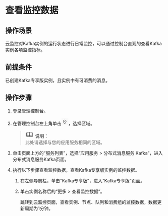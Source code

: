# 查看监控数据<a name="ZH-CN_TOPIC_0169047383"></a>

## 操作场景<a name="section2938669717629"></a>

云监控对Kafka实例的运行状态进行日常监控，可以通过控制台直观的查看Kafka实例各项监控指标。

## 前提条件<a name="section2862447517827"></a>

已创建Kafka专享版实例，且实例中有可消费的消息。

## 操作步骤<a name="section4474291117942"></a>

1.  登录管理控制台。
2.  在管理控制台左上角单击![](figures/icon-region.png)，选择区域。

    >![](public_sys-resources/icon-note.gif) **说明：**   
    >此处请选择与您的应用服务相同的区域。  

3.  单击页面上方的“服务列表”，选择“应用服务 \> 分布式消息服务 Kafka”，进入分布式消息服务Kafka页面。
4.  执行以下步骤查看监控数据，查看Kafka专享版实例的监控数据。
    1.  在左侧导航栏，单击“Kafka专享版”，进入“Kafka专享版”页面。
    2.  单击实例名称后的“更多 \> 查看监控数据”。

        跳转到云监控页面，查看实例、节点、队列和消费组的监控数据，数据更新周期为1分钟。



